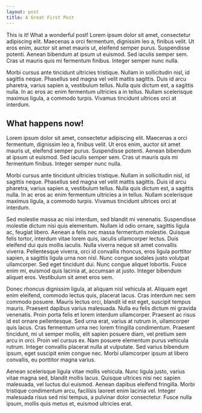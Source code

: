 ```yaml
---
layout: post
title: A Great First Post
---
```


This is it!
What a wonderful post!
Lorem ipsum dolor sit amet, consectetur adipiscing elit. Maecenas a orci fermentum, dignissim leo a, finibus velit. Ut eros enim, auctor sit amet mauris ut, eleifend semper purus. Suspendisse potenti. Aenean bibendum at ipsum ut euismod. Sed iaculis semper sem. Cras ut mauris quis mi fermentum finibus. Integer semper nunc nulla.

Morbi cursus ante tincidunt ultricies tristique. Nullam in sollicitudin nisl, id sagittis neque. Phasellus sed magna vel velit mattis sagittis. Duis id arcu pharetra, varius sapien a, vestibulum tellus. Nulla quis dictum est, a sagittis nulla. In ac eros ac enim fermentum ultricies a in tellus. Nullam scelerisque maximus ligula, a commodo turpis. Vivamus tincidunt ultrices orci at interdum.

## What happens now!
Lorem ipsum dolor sit amet, consectetur adipiscing elit. Maecenas a orci fermentum, dignissim leo a, finibus velit. Ut eros enim, auctor sit amet mauris ut, eleifend semper purus. Suspendisse potenti. Aenean bibendum at ipsum ut euismod. Sed iaculis semper sem. Cras ut mauris quis mi fermentum finibus. Integer semper nunc nulla.

Morbi cursus ante tincidunt ultricies tristique. Nullam in sollicitudin nisl, id sagittis neque. Phasellus sed magna vel velit mattis sagittis. Duis id arcu pharetra, varius sapien a, vestibulum tellus. Nulla quis dictum est, a sagittis nulla. In ac eros ac enim fermentum ultricies a in tellus. Nullam scelerisque maximus ligula, a commodo turpis. Vivamus tincidunt ultrices orci at interdum.

Sed molestie massa ac nisi interdum, sed blandit mi venenatis. Suspendisse molestie dictum nisi quis elementum. Nullam id odio ornare, sagittis ligula ac, feugiat libero. Aenean a felis nec massa fermentum molestie. Quisque felis tortor, interdum vitae lorem quis, iaculis ullamcorper lectus. Duis eleifend dui quis mollis iaculis. Nulla viverra neque sit amet convallis viverra. Pellentesque viverra, orci id convallis rhoncus, eros ligula porttitor sapien, a sagittis ligula urna non nisl. Nunc congue sodales justo volutpat ullamcorper. Sed eget tincidunt dui. Nunc congue aliquet lobortis. Fusce enim mi, euismod quis lacinia at, accumsan at justo. Integer bibendum aliquet eros. Vestibulum sit amet eros sem.

Donec rhoncus dignissim ligula, at aliquam nisl vehicula at. Aliquam eget enim eleifend, commodo lectus quis, placerat lacus. Cras interdum nec sem commodo posuere. Mauris lectus orci, blandit id est eget, suscipit tempus mauris. Praesent dapibus varius malesuada. Nulla eu felis dictum mi gravida venenatis. Proin porta felis et lorem interdum ullamcorper. Praesent ac risus id est ornare pellentesque. Sed urna erat, varius at rutrum in, ullamcorper quis lacus. Cras fermentum urna nec lorem fringilla condimentum. Praesent tincidunt, mi ut semper mollis, elit sapien posuere diam, vel pretium sem arcu in orci. Proin vel cursus ex. Nam posuere elementum purus vehicula rutrum. Integer convallis placerat nulla at vulputate. Sed varius bibendum ipsum, eget suscipit enim congue nec. Morbi ullamcorper ipsum at libero convallis, eu porttitor magna varius.

Aenean scelerisque ligula vitae mollis vehicula. Nunc ligula justo, varius vitae magna sed, blandit mollis lacus. Quisque ultrices nisi nec sapien malesuada, vel luctus dui euismod. Aenean dapibus eleifend fringilla. Morbi tristique condimentum arcu, facilisis laoreet enim lacinia vel. Integer malesuada risus sed nisi tempus, a pulvinar dolor consectetur. Fusce nulla ipsum, mollis quis metus et, euismod ultricies erat.
